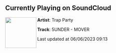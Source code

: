 ## Currently Playing on SoundCloud

[<img align="left" width="100" src="https://i1.sndcdn.com/artworks-dyRXuUett3lUQeEw-qZfwUw-t500x500.jpg">](https://soundcloud.com/officialtrapparty/5under-mover)

**Artist**: Trap Party 

**Track**: 5UNDER - MOVER

Last updated at 06/06/2023 09:13

